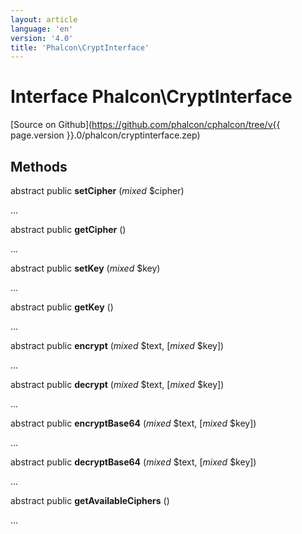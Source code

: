 ```yaml
---
layout: article
language: 'en'
version: '4.0'
title: 'Phalcon\CryptInterface'
---
```

# Interface **Phalcon\CryptInterface**

[Source on Github](https://github.com/phalcon/cphalcon/tree/v{{ page.version }}.0/phalcon/cryptinterface.zep)

## Methods
abstract public  **setCipher** (*mixed* $cipher)

...


abstract public  **getCipher** ()

...


abstract public  **setKey** (*mixed* $key)

...


abstract public  **getKey** ()

...


abstract public  **encrypt** (*mixed* $text, [*mixed* $key])

...


abstract public  **decrypt** (*mixed* $text, [*mixed* $key])

...


abstract public  **encryptBase64** (*mixed* $text, [*mixed* $key])

...


abstract public  **decryptBase64** (*mixed* $text, [*mixed* $key])

...


abstract public  **getAvailableCiphers** ()

...


